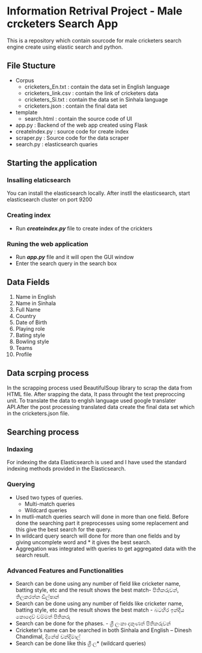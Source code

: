 # Information Retrival Project - Male crcketers Search App 

This is a repository which contain sourcode for male cricketers search engine create using elastic search and python.

## File Stucture

* Corpus
    * cricketers_En.txt : contain the data set in English language
    * cricketers_link.csv : contain the link of cricketers data
    * cricketers_Si.txt : contain the data set in Sinhala language
    * cricketers.json : contain the final data set
* template
    * search.html : contain the source code of UI
* app.py : Backend of the web app created using Flask
* createIndex.py : source code for create index
* scraper.py : Source code for the data scraper 
* search.py : elasticsearch quaries

## Starting the application

### Insalling elaticsearch 
You can install the elasticsearch locally.
After instll the elasticsearch, start elasticsearch cluster on port 9200

### Creating index

* Run ***createindex.py*** file to create index of the crickters

### Runing the web application

* Run ***app.py*** file and it will open the GUI window
* Enter the search query in the search box

## Data Fields

1. Name in English
2. Name in Sinhala
3. Full Name
4. Country
5. Date of Birth
6. Playing role
7. Bating style
8. Bowling style
9. Teams
10. Profile

## Data scrping process

In the scrapping process used BeautifulSoup library to scrap the data from HTML file. After srapping the data, It pass throught the text preproccing unit. To translate the data to englsh language used google translater API.After the post processing translated data create the final data set which in the cricketers.json file.

## Searching process

### Indaxing
For indexing the data  Elasticsearch is used and I have used the standard indexing methods provided in the Elasticsearch.

### Querying 
* Used two types of queries.
    * Multi-match queries
    * Wildcard queries
* In mutli-match queries search will done in more than one field. Before done the searching part it preprocesses using some replacement and this give the best search for the query.
* In wildcard query search will done for more than one fields and by giving uncomplete word and * it gives the best search.
* Aggregation was integrated with queries to get aggregated data with the search result.

### Advanced Features and Functionalities 

* Search can be done using any number of field like cricketer name, batting style, etc and the result shows the best match- පිතිකරුවන්, තිලකරත්න ඩිල්ෂාන්
* Search can be done using any number of fields like cricketer name, batting style, etc and the result shows the best match - බටහිර ඉන්දීය කොදෙව් වම්මත් පිතිකරු
* Search can be done for the phases. - ශ්‍රී ලංකා දකුණත් පිතිකරුවන්
* Cricketer’s name can be searched in both Sinhala and English – Dinesh Chandimal, දිනේෂ් චන්දිමාල්
* Search can be done like this ශ්‍රී ල* (wildcard queries)
